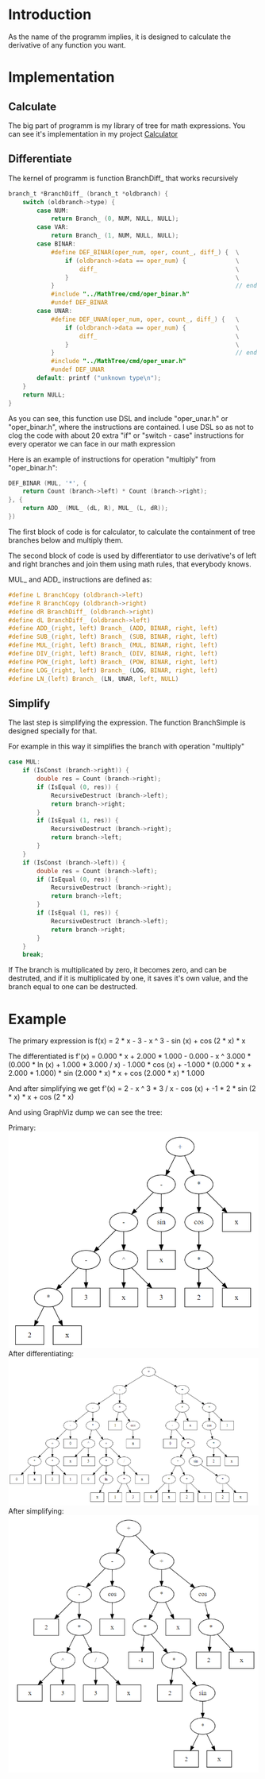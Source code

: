 # Introduction

As the name of the programm implies, it is designed to calculate the derivative of any function you want.

# Implementation


## Calculate

The big part of programm is my library of tree for math expressions. You can see it's implementation in my project [Calculator](https://github.com/krutoi-muzhik/Calculator)

## Differentiate

The kernel of programm is function BranchDiff_ that works recursively

```C
branch_t *BranchDiff_ (branch_t *oldbranch) {
	switch (oldbranch->type) {
		case NUM:
			return Branch_ (0, NUM, NULL, NULL);
		case VAR:
			return Branch_ (1, NUM, NULL, NULL);
		case BINAR:
			#define DEF_BINAR(oper_num, oper, count_, diff_) {	\
				if (oldbranch->data == oper_num) {				\
					diff_ 										\
				}												\
			}													// end of define
			#include "../MathTree/cmd/oper_binar.h"
			#undef DEF_BINAR
		case UNAR:
			#define DEF_UNAR(oper_num, oper, count_, diff_) {	\
				if (oldbranch->data == oper_num) {				\
					diff_ 										\
				}												\
			}													// end of define
			#include "../MathTree/cmd/oper_unar.h"
			#undef DEF_UNAR
		default: printf ("unknown type\n");
	}
	return NULL;
}
```

As you can see, this function use DSL and include "oper_unar.h" or "oper_binar.h", where the instructions are contained. I use DSL so as not to clog the code with about 20 extra "if" or "switch - case" instructions for every operator we can face in our math expression

Here is an example of instructions for operation "multiply" from "oper_binar.h":

```C
DEF_BINAR (MUL, '*', {
	return Count (branch->left) * Count (branch->right);
}, {
	return ADD_ (MUL_ (dL, R), MUL_ (L, dR));
})
```

The first block of code is for calculator, to calculate the containment of tree branches below and multiply them.

The second block of code is used by differentiator to use derivative's of left and right branches and join them using math rules, that everybody knows.

MUL_ and ADD_ instructions are defined as:

```C
#define L BranchCopy (oldbranch->left)
#define R BranchCopy (oldbranch->right)
#define dR BranchDiff_ (oldbranch->right)
#define dL BranchDiff_ (oldbranch->left)
#define ADD_(right, left) Branch_ (ADD, BINAR, right, left)
#define SUB_(right, left) Branch_ (SUB, BINAR, right, left)
#define MUL_(right, left) Branch_ (MUL, BINAR, right, left)
#define DIV_(right, left) Branch_ (DIV, BINAR, right, left)
#define POW_(right, left) Branch_ (POW, BINAR, right, left)
#define LOG_(right, left) Branch_ (LOG, BINAR, right, left)
#define LN_(left) Branch_ (LN, UNAR, left, NULL)
```

## Simplify

The last step is simplifying the expression. The function BranchSimple is designed specially for that.

For example in this way it simplifies the branch with operation "multiply"

```C
case MUL:
	if (IsConst (branch->right)) {
		double res = Count (branch->right);
		if (IsEqual (0, res)) {
			RecursiveDestruct (branch->left);
			return branch->right;
		}
		if (IsEqual (1, res)) {
			RecursiveDestruct (branch->right);
			return branch->left;
		}
	}
	if (IsConst (branch->left)) {
		double res = Count (branch->left);
		if (IsEqual (0, res)) {
			RecursiveDestruct (branch->right);
			return branch->left;
		}
		if (IsEqual (1, res)) {
			RecursiveDestruct (branch->left);
			return branch->right;
		}
	}
	break;
```

If The branch is multiplicated by zero, it becomes zero, and can be destruted, and if it is multiplicated by one, it saves it's own value, and the branch equal to one can be destructed.

# Example

The primary expression is  f(x) = 2 * x - 3 - x ^ 3 - sin (x) + cos (2 * x) * x

The differentiated is f'(x) = 0.000 * x + 2.000 * 1.000 - 0.000 - x ^ 3.000 * (0.000 * ln (x) + 1.000 * 3.000 / x) - 1.000 * cos (x) + -1.000 * (0.000 * x + 2.000 * 1.000) * sin (2.000 * x) * x + cos (2.000 * x) * 1.000

And after simplifying we get f'(x) = 2 - x ^ 3 * 3 / x - cos (x) + -1 * 2 * sin (2 * x) * x + cos (2 * x)

And using GraphViz dump we can see the tree:

Primary:
![primary](https://github.com/krutoi-muzhik/Differentiator/blob/main/graphviz/primary.png)
After differentiating:
![Unsimplified](https://github.com/krutoi-muzhik/Differentiator/blob/main/graphviz/deffer.png)
After simplifying:
![Simplified](https://github.com/krutoi-muzhik/Differentiator/blob/main/graphviz/simple.png)

